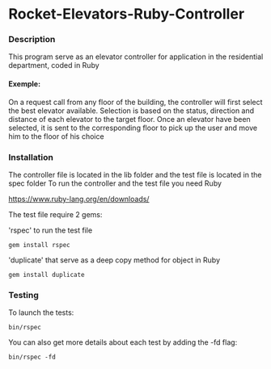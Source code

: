 # Rocket-Elevators-Ruby-Controller

### Description

This program serve as an elevator controller for application in the residential department, coded in Ruby

#### Exemple:

On a request call from any floor of the building, the controller will first select the best elevator available.
Selection is based on the status, direction and distance of each elevator to the target floor.
Once an elevator have been selected, it is sent to the corresponding floor to pick up the user and move him to the floor of his choice

### Installation 

The controller file is located in the lib folder and the test file is located in the spec folder
To run the controller and the test file you need Ruby 

https://www.ruby-lang.org/en/downloads/

The test file require 2 gems:

'rspec' to run the test file

`gem install rspec`

'duplicate' that serve as a deep copy method for object in Ruby

`gem install duplicate`

### Testing

To launch the tests:

`bin/rspec`

You can also get more details about each test by adding the -fd flag:

`bin/rspec -fd`



